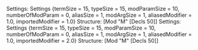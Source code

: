 Settings:
Settings {termSize = 15, typeSize = 15, modParamSize = 10, numberOfModParam = 0, aliasSize = 1, modArgSize = 1, aliasedModifier = 1.0, importedModifier = 1.0}
Structure:
[Mod "M" [Decls 50]]
Settings:
Settings {termSize = 15, typeSize = 15, modParamSize = 10, numberOfModParam = 0, aliasSize = 1, modArgSize = 1, aliasedModifier = 1.0, importedModifier = 2.0}
Structure:
[Mod "M" [Decls 50]]
